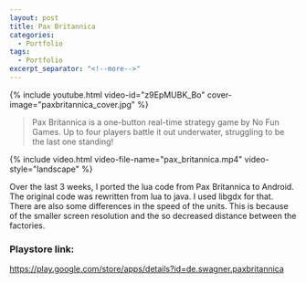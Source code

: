 ```yaml
---
layout: post
title: Pax Britannica
categories:
  - Portfolio
tags:
  - Portfolio
excerpt_separator: "<!--more-->"
---
```


{% include youtube.html video-id="z9EpMUBK_Bo" cover-image="paxbritannica_cover.jpg" %}

> Pax Britannica is a one-button real-time strategy game by No Fun Games. Up to four players battle it out underwater, struggling to be the last one standing! 

{% include video.html video-file-name="pax_britannica.mp4" video-style="landscape" %}

Over the last 3 weeks, I ported the lua code from Pax Britannica to Android. The original code was rewritten from lua to java. I used libgdx for that. There are also some differences in the speed of the units. This is because of the smaller screen resolution and the so decreased distance between the factories.

### Playstore link: 
<https://play.google.com/store/apps/details?id=de.swagner.paxbritannica>

